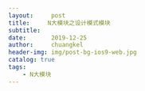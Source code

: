 ```yaml
---
layout:     post
title:     N大模块之设计模式模块
subtitle:   
date:       2019-12-25
author:     chuangkel
header-img: img/post-bg-ios9-web.jpg
catalog: true
tags:
    - N大模块
---
```

